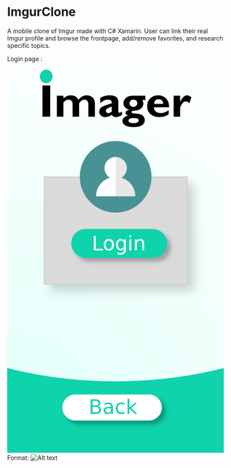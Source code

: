 # ImgurClone
A mobile clone of Imgur made with C# Xamarin. User can link their real Imgur profile and browse the frontpage, add/remove favorites, and research specific topics.

Login page :

![LoginPage](/DEV_epicture_2019/Resources/drawable/login.png)
Format: ![Alt text](url)
